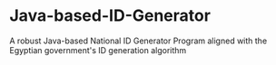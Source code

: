 # Java-based-ID-Generator
A robust Java-based National ID Generator Program aligned with the Egyptian government's ID generation algorithm

